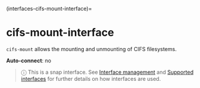 (interfaces-cifs-mount-interface)=
# cifs-mount-interface

`cifs-mount` allows the mounting and unmounting of CIFS filesystems.

**Auto-connect**: no

> ⓘ  This is a snap interface. See [Interface management](/) and [Supported interfaces](/interfaces/index) for further details on how interfaces are used.

